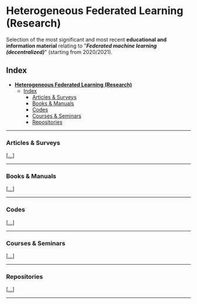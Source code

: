 # **Heterogeneous Federated Learning (Research)**
Selection of the most significant and most recent **educational and information material** relating to "_**Federated machine learning (decentralized)**_" (starting from 2020/2021).


 
## Index
- [**Heterogeneous Federated Learning (Research)**](#heterogeneous-federated-learning-research)
  - [Index](#index)
    - [Articles \& Surveys](#articles--surveys)
    - [Books \& Manuals](#books--manuals)
    - [Codes](#codes)
    - [Courses \& Seminars](#courses--seminars)
    - [Repositories](#repositories)

 

-------------

### Articles & Surveys   
[[...](<Articles & Surveys/Articles_info.md> "Articles & Surveys")]   

-------------

### Books & Manuals   
[[...](<Books & Manuals/Books_info.md> "Books & Manuals")]       

-------------     

### Codes   
[[...](<Codes/Codes_info.md> "Codes")]   

-------------

### Courses & Seminars  
[[...](<Courses & Seminars/Courses_info.md> "Courses")]  

-------------    

### Repositories         
[[...](Repositories/Repositories_info.md "Repositories")]


-------------------
